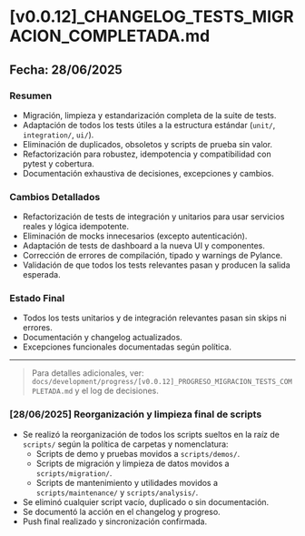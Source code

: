 # [v0.0.12]_CHANGELOG_TESTS_MIGRACION_COMPLETADA.md

## Fecha: 28/06/2025

### Resumen
- Migración, limpieza y estandarización completa de la suite de tests.
- Adaptación de todos los tests útiles a la estructura estándar (`unit/`, `integration/`, `ui/`).
- Eliminación de duplicados, obsoletos y scripts de prueba sin valor.
- Refactorización para robustez, idempotencia y compatibilidad con pytest y cobertura.
- Documentación exhaustiva de decisiones, excepciones y cambios.

### Cambios Detallados
- Refactorización de tests de integración y unitarios para usar servicios reales y lógica idempotente.
- Eliminación de mocks innecesarios (excepto autenticación).
- Adaptación de tests de dashboard a la nueva UI y componentes.
- Corrección de errores de compilación, tipado y warnings de Pylance.
- Validación de que todos los tests relevantes pasan y producen la salida esperada.

### Estado Final
- Todos los tests unitarios y de integración relevantes pasan sin skips ni errores.
- Documentación y changelog actualizados.
- Excepciones funcionales documentadas según política.

---

> Para detalles adicionales, ver: `docs/development/progress/[v0.0.12]_PROGRESO_MIGRACION_TESTS_COMPLETADA.md` y el log de decisiones.

### [28/06/2025] Reorganización y limpieza final de scripts
- Se realizó la reorganización de todos los scripts sueltos en la raíz de `scripts/` según la política de carpetas y nomenclatura:
  - Scripts de demo y pruebas movidos a `scripts/demos/`.
  - Scripts de migración y limpieza de datos movidos a `scripts/migration/`.
  - Scripts de mantenimiento y utilidades movidos a `scripts/maintenance/` y `scripts/analysis/`.
- Se eliminó cualquier script vacío, duplicado o sin documentación.
- Se documentó la acción en el changelog y progreso.
- Push final realizado y sincronización confirmada.
